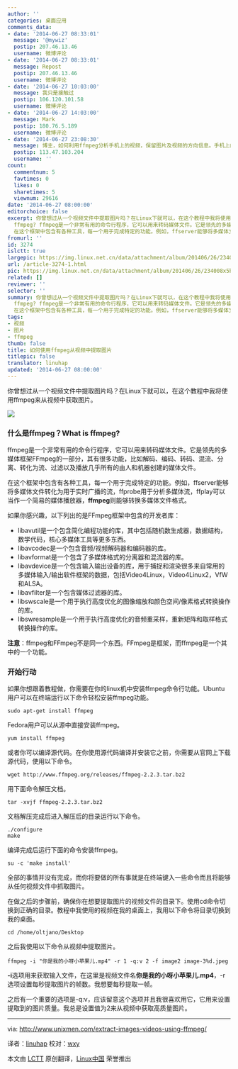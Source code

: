```yaml
---
author: ''
categories: 桌面应用
comments_data:
- date: '2014-06-27 08:33:01'
  message: '@mywiz'
  postip: 207.46.13.46
  username: 微博评论
- date: '2014-06-27 08:33:01'
  message: Repost
  postip: 207.46.13.46
  username: 微博评论
- date: '2014-06-27 10:03:00'
  message: 我只是接触过
  postip: 106.120.101.58
  username: 微博评论
- date: '2014-06-27 14:03:00'
  message: Mark
  postip: 180.76.5.189
  username: 微博评论
- date: '2014-06-27 23:08:30'
  message: 博主，如何利用ffmpeg分析手机上的视频，保留图片及视频的方向信息。手机上的时候都是横着的，因为文件信息
  postip: 113.47.103.204
  username: ''
count:
  commentnum: 5
  favtimes: 0
  likes: 0
  sharetimes: 5
  viewnum: 29616
date: '2014-06-27 08:00:00'
editorchoice: false
excerpt: 你曾想过从一个视频文件中提取图片吗？在Linux下就可以，在这个教程中我将使用ffmpeg来从视频中获取图片。  什么是ffmpeg？What is
  ffmpeg? ffmpeg是一个非常有用的命令行程序，它可以用来转码媒体文件。它是领先的多媒体框架FFmpeg的一部分，其有很多功能，比如解码、编码、转码、混流、分离、转化为流、过滤以及播放几乎所有的由人和机器创建的媒体文件。
  在这个框架中包含有各种工具，每一个用于完成特定的功能。例如，ffserver能够将多媒体文件转化为用于实时广播的流，ffprobe用于分析多媒体流，ffplay可以当作一个简易的媒体播放器
fromurl: ''
id: 3274
islctt: true
largepic: https://img.linux.net.cn/data/attachment/album/201406/26/234008x5bi50xw4tceb05r.jpg
url: /article-3274-1.html
pic: https://img.linux.net.cn/data/attachment/album/201406/26/234008x5bi50xw4tceb05r.jpg.thumb.jpg
related: []
reviewer: ''
selector: ''
summary: 你曾想过从一个视频文件中提取图片吗？在Linux下就可以，在这个教程中我将使用ffmpeg来从视频中获取图片。  什么是ffmpeg？What is
  ffmpeg? ffmpeg是一个非常有用的命令行程序，它可以用来转码媒体文件。它是领先的多媒体框架FFmpeg的一部分，其有很多功能，比如解码、编码、转码、混流、分离、转化为流、过滤以及播放几乎所有的由人和机器创建的媒体文件。
  在这个框架中包含有各种工具，每一个用于完成特定的功能。例如，ffserver能够将多媒体文件转化为用于实时广播的流，ffprobe用于分析多媒体流，ffplay可以当作一个简易的媒体播放器
tags:
- 视频
- 图片
- ffmpeg
thumb: false
title: 如何使用ffmpeg从视频中提取图片
titlepic: false
translator: linuhap
updated: '2014-06-27 08:00:00'
---
```


你曾想过从一个视频文件中提取图片吗？在Linux下就可以，在这个教程中我将使用ffmpeg来从视频中获取图片。


![](/data/attachment/album/201406/26/234008x5bi50xw4tceb05r.jpg)


### 什么是ffmpeg？What is ffmpeg?


ffmpeg是一个非常有用的命令行程序，它可以用来转码媒体文件。它是领先的多媒体框架FFmpeg的一部分，其有很多功能，比如解码、编码、转码、混流、分离、转化为流、过滤以及播放几乎所有的由人和机器创建的媒体文件。


在这个框架中包含有各种工具，每一个用于完成特定的功能。例如，ffserver能够将多媒体文件转化为用于实时广播的流，ffprobe用于分析多媒体流，ffplay可以当作一个简易的媒体播放器，**ffmpeg**则能够转换多媒体文件格式。


如果你感兴趣，以下列出的是FFmpeg框架中包含的开发者库：


* libavutil是一个包含简化编程功能的库，其中包括随机数生成器，数据结构，数学代码，核心多媒体工具等更多东西。
* libavcodec是一个包含音频/视频解码器和编码器的库。
* libavformat是一个包含了多媒体格式的分离器和混流器的库。
* libavdevice是一个包含输入输出设备的库，用于捕捉和渲染很多来自常用的多媒体输入/输出软件框架的数据，包括Video4Linux，Video4Linux2，VfW和ALSA。
* libavfilter是一个包含媒体过滤器的库。
* libswscale是一个用于执行高度优化的图像缩放和颜色空间/像素格式转换操作的库。
* libswresample是一个用于执行高度优化的音频重采样，重新矩阵和取样格式转换操作的库。


**注意**：ffmpeg和FFmpeg不是同一个东西。FFmpeg是框架，而ffmpeg是一个其中的一个功能。


### 开始行动


如果你想跟着教程做，你需要在你的linux机中安装ffmpeg命令行功能。Ubuntu用户可以在终端运行以下命令轻松安装ffmpeg功能。



```
sudo apt-get install ffmpeg

```

Fedora用户可以从源中直接安装ffmpeg。



```
yum install ffmpeg

```

或者你可以编译源代码。在你使用源代码编译并安装它之前，你需要从官网上下载源代码，使用以下命令。



```
wget http://www.ffmpeg.org/releases/ffmpeg-2.2.3.tar.bz2

```

用下面命令解压文档。



```
tar -xvjf ffmpeg-2.2.3.tar.bz2

```

文档解压完成后进入解压后的目录运行以下命令。



```
./configure
make

```

编译完成后运行下面的命令安装ffmpeg。



```
su -c 'make install'

```

全部的事情并没有完成，而你将要做的所有事就是在终端键入一些命令而且将能够从任何视频文件中抓取图片。


在做之后的步骤前，确保你在想要提取图片的视频文件的目录下。使用cd命令切换到正确的目录。教程中我使用的视频在我的桌面上，我用以下命令将目录切换到我的桌面。



```
cd /home/oltjano/Desktop

```

之后我使用以下命令从视频中提取图片。



```
ffmpeg -i "你是我的小呀小苹果儿.mp4" -r 1 -q:v 2 -f image2 image-3%d.jpeg

```

**-i**选项用来获取输入文件，在这里是视频文件名**你是我的小呀小苹果儿.mp4**，-r选项设置每秒提取图片的帧数。我想要每秒提取一帧。


之后有一个重要的选项是-q:v，应该留意这个选项并且我很喜欢用它，它用来设置提取到的图片质量。我总是设置值为2来从视频中获取高质量图片。




---


via: <http://www.unixmen.com/extract-images-videos-using-ffmpeg/>


译者：[linuhap](https://github.com/linuhap) 校对：[wxy](https://github.com/wxy)


本文由 [LCTT](https://github.com/LCTT/TranslateProject) 原创翻译，[Linux中国](http://linux.cn/) 荣誉推出